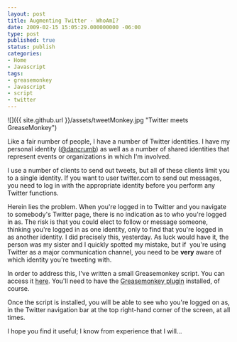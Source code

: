 ```yaml
---
layout: post
title: Augmenting Twitter - WhoAmI?
date: 2009-02-15 15:05:29.000000000 -06:00
type: post
published: true
status: publish
categories:
- Home
- Javascript
tags:
- greasemonkey
- Javascript
- script
- twitter
---
```

![]({{ site.github.url }}/assets/tweetMonkey.jpg "Twitter meets GreaseMonkey")

Like a fair number of people, I have a number of Twitter identities. I have my personal identity ([@dancrumb](http://twitter.com/dancrumb)) as well as a number of shared identities that represent events or organizations in which I'm involved.

I use a number of clients to send out tweets, but all of these clients limit you to a single identity. If you want to user twitter.com to send out messages, you need to log in with the appropriate identity before you perform any Twitter functions.

Herein lies the problem. When you're logged in to Twitter and you navigate to somebody's Twitter page, there is no indication as to who you're logged in as. The risk is that you could elect to follow or message someone, thinking you're logged in as one identity, only to find that you're logged in as another identity. I did precisely this, yesterday. As luck would have it, the person was my sister and I quickly spotted my mistake, but if  you're using Twitter as a major communication channel, you need to be **very** aware of which identity you're tweeting with.

In order to address this, I've written a small Greasemonkey script. You can access it [here](/gmScripts/twitterWhoAmi.user.js). You'll need to have the [Greasemonkey plugin](https://addons.mozilla.org/en-US/firefox/addon/748) installed, of course.

Once the script is installed, you will be able to see who you're logged on as, in the Twitter navigation bar at the top right-hand corner of the screen, at all times.

I hope you find it useful; I know from experience that I will...
